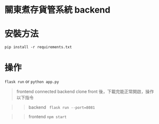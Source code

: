 # 關東煮存貨管系統 backend

# 安裝方法 
``` pip install -r requirements.txt ```

# 操作
` flask run ` or `python app.py `

> frontend connected backend
clone front 後，下載完能正常開啟，操作以下指令

>> backend
` flask run --port=8081`

>> frontend
` npm start `


